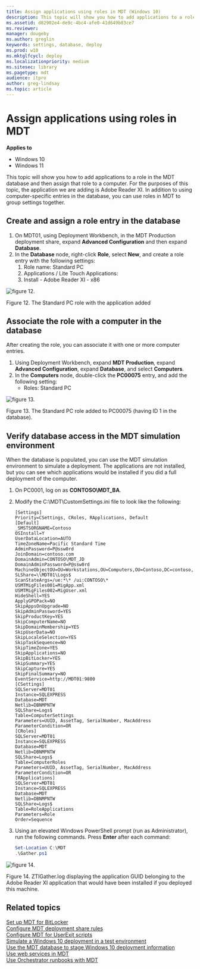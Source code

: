 ```yaml
---
title: Assign applications using roles in MDT (Windows 10)
description: This topic will show you how to add applications to a role in the MDT database and then assign that role to a computer.
ms.assetid: d82902e4-de9c-4bc4-afe0-41d649b83ce7
ms.reviewer: 
manager: dougeby
ms.author: greglin
keywords: settings, database, deploy
ms.prod: w10
ms.mktglfcycl: deploy
ms.localizationpriority: medium
ms.sitesec: library
ms.pagetype: mdt
audience: itpro
author: greg-lindsay
ms.topic: article
---
```


# Assign applications using roles in MDT

**Applies to**
- Windows 10
- Windows 11

This topic will show you how to add applications to a role in the MDT database and then assign that role to a computer. For the purposes of this topic, the application we are adding is Adobe Reader XI. In addition to using computer-specific entries in the database, you can use roles in MDT to group settings together.

## <a href="" id="sec01"></a>Create and assign a role entry in the database

1.  On MDT01, using Deployment Workbench, in the MDT Production deployment share, expand **Advanced Configuration** and then expand **Database**.
2.  In the **Database** node, right-click **Role**, select **New**, and create a role entry with the following settings:
    1.  Role name: Standard PC
    2.  Applications / Lite Touch Applications:
    3.  Install - Adobe Reader XI - x86

![figure 12.](../images/mdt-09-fig12.png)

Figure 12. The Standard PC role with the application added

## <a href="" id="sec02"></a>Associate the role with a computer in the database

After creating the role, you can associate it with one or more computer entries.
1.  Using Deployment Workbench, expand **MDT Production**, expand **Advanced Configuration**, expand **Database**, and select **Computers**.
2.  In the **Computers** node, double-click the **PC00075** entry, and add the following setting:
    -   Roles: Standard PC

![figure 13.](../images/mdt-09-fig13.png)

Figure 13. The Standard PC role added to PC00075 (having ID 1 in the database).

## <a href="" id="sec03"></a>Verify database access in the MDT simulation environment

When the database is populated, you can use the MDT simulation environment to simulate a deployment. The applications are not installed, but you can see which applications would be installed if you did a full deployment of the computer.
1.  On PC0001, log on as **CONTOSO\\MDT\_BA**.
2.  Modify the C:\\MDT\\CustomSettings.ini file to look like the following:

    ``` 
    [Settings]
    Priority=CSettings, CRoles, RApplications, Default
    [Default]
    _SMSTSORGNAME=Contoso
    OSInstall=Y
    UserDataLocation=AUTO
    TimeZoneName=Pacific Standard Time 
    AdminPassword=P@ssw0rd
    JoinDomain=contoso.com
    DomainAdmin=CONTOSO\MDT_JD
    DomainAdminPassword=P@ssw0rd
    MachineObjectOU=OU=Workstations,OU=Computers,OU=Contoso,DC=contoso,DC=com
    SLShare=\\MDT01\Logs$
    ScanStateArgs=/ue:*\* /ui:CONTOSO\*
    USMTMigFiles001=MigApp.xml
    USMTMigFiles002=MigUser.xml
    HideShell=YES
    ApplyGPOPack=NO
    SkipAppsOnUpgrade=NO
    SkipAdminPassword=YES
    SkipProductKey=YES
    SkipComputerName=NO
    SkipDomainMembership=YES
    SkipUserData=NO
    SkipLocaleSelection=YES
    SkipTaskSequence=NO
    SkipTimeZone=YES
    SkipApplications=NO
    SkipBitLocker=YES
    SkipSummary=YES
    SkipCapture=YES
    SkipFinalSummary=NO
    EventService=http://MDT01:9800
    [CSettings]
    SQLServer=MDT01
    Instance=SQLEXPRESS
    Database=MDT
    Netlib=DBNMPNTW
    SQLShare=Logs$
    Table=ComputerSettings
    Parameters=UUID, AssetTag, SerialNumber, MacAddress
    ParameterCondition=OR
    [CRoles]
    SQLServer=MDT01
    Instance=SQLEXPRESS
    Database=MDT
    Netlib=DBNMPNTW
    SQLShare=Logs$
    Table=ComputerRoles
    Parameters=UUID, AssetTag, SerialNumber, MacAddress
    ParameterCondition=OR
    [RApplications]
    SQLServer=MDT01
    Instance=SQLEXPRESS
    Database=MDT
    Netlib=DBNMPNTW
    SQLShare=Logs$
    Table=RoleApplications
    Parameters=Role
    Order=Sequence
    ```

3.  Using an elevated Windows PowerShell prompt (run as Administrator), run the following commands. Press **Enter** after each command:

    ``` powershell
    Set-Location C:\MDT
    .\Gather.ps1

    ```

![figure 14.](../images/mdt-09-fig14.png)

Figure 14. ZTIGather.log displaying the application GUID belonging to the Adobe Reader XI application that would have been installed if you deployed this machine.

## Related topics

[Set up MDT for BitLocker](set-up-mdt-for-bitlocker.md)
<BR>[Configure MDT deployment share rules](configure-mdt-deployment-share-rules.md)
<BR>[Configure MDT for UserExit scripts](configure-mdt-for-userexit-scripts.md)
<BR>[Simulate a Windows 10 deployment in a test environment](simulate-a-windows-10-deployment-in-a-test-environment.md)
<BR>[Use the MDT database to stage Windows 10 deployment information](use-the-mdt-database-to-stage-windows-10-deployment-information.md)
<BR>[Use web services in MDT](use-web-services-in-mdt.md)
<BR>[Use Orchestrator runbooks with MDT](use-orchestrator-runbooks-with-mdt.md)
 
 
